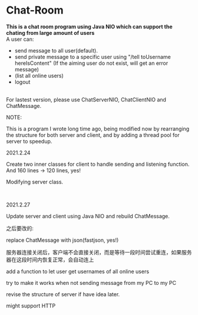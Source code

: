 # Chat-Room


**This is a chat room program using Java NIO which can support the chating from large amount of users**
<br>
A user can:
- send message to all user(default).
- send private message to a specific user using "/tell toUsername hereIsContent" (If the aiming user do not exist, will get an error message)
- (list all online users)
- logout
<br>
For lastest version, please use ChatServerNIO, ChatClientNIO and ChatMessage.
<br>

NOTE:

This is a program I wrote long time ago, being modified now by rearranging the structure for both server and client, and by adding a thread pool for server to speedup.

2021.2.24

Create two inner classes for client to handle sending and listening function. And 160 lines -> 120 lines, yes!

Modifying server class.

<br>

2021.2.27 

Update server and client using Java NIO and rebuild ChatMessage. 
<br>

之后要改的: 

replace ChatMessage with json(fastjson, yes!)

服务器连接关闭后，客户端不会直接关闭，而是等待一段时间尝试重连，如果服务器在这段时间内恢复正常，会自动连上

add a function to let user get usernames of all online users

try to make it works when not sending message from my PC to my PC

revise the structure of server if have idea later.

might support HTTP

